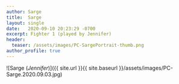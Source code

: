 ```yaml
---
author: Sarge
title:  Sarge
layout: single
date:   2020-09-10 20:23:29 -0700
excerpt: Fighter 1 (played by Jennifer)
header:
  teaser: /assets/images/PC-SargePortrait-thumb.png
author_profile: true
---
```


![Sarge (_Jennifer_)]({{ site.url }}{{ site.baseurl }}/assets/images/PC-Sarge.2020.09.03.jpg)

